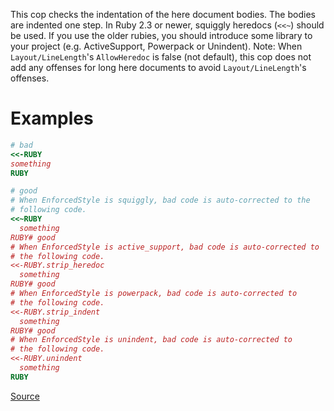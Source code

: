 
This cop checks the indentation of the here document bodies. The bodies
are indented one step.
In Ruby 2.3 or newer, squiggly heredocs (`<<~`) should be used. If you
use the older rubies, you should introduce some library to your project
(e.g. ActiveSupport, Powerpack or Unindent).
Note: When `Layout/LineLength`'s `AllowHeredoc` is false (not default),
      this cop does not add any offenses for long here documents to
      avoid `Layout/LineLength`'s offenses.

# Examples

```ruby
# bad
<<-RUBY
something
RUBY

# good
# When EnforcedStyle is squiggly, bad code is auto-corrected to the
# following code.
<<~RUBY
  something
RUBY# good
# When EnforcedStyle is active_support, bad code is auto-corrected to
# the following code.
<<-RUBY.strip_heredoc
  something
RUBY# good
# When EnforcedStyle is powerpack, bad code is auto-corrected to
# the following code.
<<-RUBY.strip_indent
  something
RUBY# good
# When EnforcedStyle is unindent, bad code is auto-corrected to
# the following code.
<<-RUBY.unindent
  something
RUBY
```

[Source](http://www.rubydoc.info/gems/rubocop/RuboCop/Cop/Layout/HeredocIndentation)